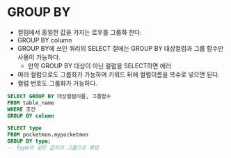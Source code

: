 # GROUP BY
- 컬럼에서 동일한 값을 가지는 로우를 그룹화 한다.
- GROUP BY column
- GROUP BY에 쓰인 쿼리의 SELECT 절에는 GROUP BY 대상컬럼과 그룹 함수만 사용이 가능하다.
  - 만약 GROUP BY 대상이 아닌 컬럼을 SELECT하면 에러
- 여러 컬럼으로도 그룹화가 가능하며 키워드 뒤에 컬럼이름을 복수로 넣으면 된다.
- 컬럼 번호도 그룹화가 가능하다.

```SQL
SELECT GROUP BY 대상컬럼이름, 그룹함수
FROM table_name
WHERE 조건
GROUP BY column
```

```SQL
SELECT type
FROM pocketmon.mypocketmon
GROUP BY type;
-- type이 같은 값끼리 그룹으로 묶임
```

